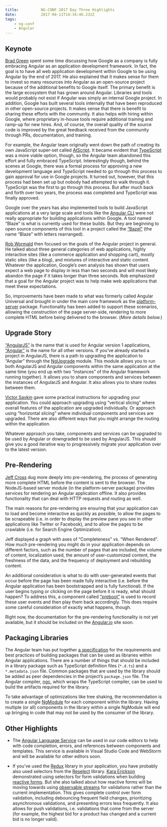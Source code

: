 ```yaml
---
title:          NG-CONF 2017 Day Three Highlights
date:           2017-04-11T14:34:46.232Z
tags:
    - ng-conf
    - Angular
---
```


## Keynote

[Brad Green](https://twitter.com/bradlygreen) spent some time discussing
how Google as a company is fully embracing Angular as an application
development framework. In fact, the goal is to have all web application
development within Google to be using Angular by the end of 2017. He
also explained that it makes sense for them to invest so many resources
into Angular as an open-source project because of the additional
benefits to Google itself. The primary benefit is the large ecosystem
that has grown around Angular. Libraries and tools would probably not
exist if Angular was simply an internal Google project. In addition,
Google has built several tools internally that have been reproduced in
other open-source projects. It makes sense that there is benefit to
sharing these efforts with the community. It also helps with hiring
within Google, where proprietary in-house tools require additional
training and ramp-up for new hires. And, of course, the overall quality
of the source code is improved by the great feedback received from the
community through PRs, documentation, and training.

For example, the Angular team originally went down the path of creating
its own JavaScript super-set called
[AtScript](https://docs.google.com/document/d/11YUzC-1d0V1-Q3V0fQ7KSit97HnZoKVygDxpWzEYW0U/mobilebasic?viewopt=127).
It became evident that [TypeScript](https://www.typescriptlang.org/) was
a more viable option, though, so the Angular team abandoned this effort
and fully embraced TypeScript. Interestingly though, behind the scenes
at Google, there was a formal process for approving a new development
language and TypeScript needed to go through this process to gain
approval for use in Google projects. It turned out, however, that this
process had been set up but nobody had attempted to walk through it.
TypeScript was the first to go through this process. But after much back
and forth over two years, the process was completed and TypeScript was
finally approved.

Google over the years has also implemented tools to build JavaScript
applications at a very large scale and tools like the [Angular
CLI](https://cli.angular.io/) were not really appropriate for building
applications within Google. A tool named “Blaze” is what is currently
used for these builds. But they are beginning to open source components
of this tool in a project called the [“Bazel”](https://bazel.build/)
(the name “Blaze” with letters rearranged).

[Rob Wormald](https://twitter.com/robwormald) then focused on the goals
of the Angular project in general. He talked about three general
categories of web applications, highly interactive sites (like a
commerce application and shopping cart), mostly static sites (like a
blog), and mixtures of interactive and static content. Whatever the
application, Google’s own analysis has shown that users expect a web
page to display in less than two seconds and will most likely abandon
the page if it takes longer than three seconds. Rob emphasized that a
goal for the Angular project was to help make web applications that meet
these expectations.

So, improvements have been made to what was formerly called Angular
Universal and brought in under the main core framework as the
[platform-server](https://github.com/angular/angular/tree/master/packages/platform-server)
package. Functionality has been added to support these scenarios,
allowing the construction of the page server-side, rendering to more
complete HTML before being delivered to the browser. (*More details
below.*)

## Upgrade Story

[“AngularJS”](https://angularjs.org/) is the name that is used for
Angular version 1 applications, [“Angular”](https://angular.io/) is the
name for all other versions. If you’ve already started a project in
AngularJS, there is a path to upgrading the application to “Angular”
through the
[NgUpgrade](https://angular.io/docs/ts/latest/guide/upgrade.html)
module. This module allows you to run both AngularJS and Angular
components within the same application at the same time (you end up with
two “instances” of the Angular framework running together). It allows
you to share components and services between the instances of AngularJS
and Angular. It also allows you to share routes between them.

[Victor Savkin](https://twitter.com/victorsavkin) gave some practical
instructions for upgrading your application. You could approach
upgrading using “vertical slicing” where overall features of the
application are upgraded individually. Or approach using “horizontal
slicing” where individual components and services are upgraded. There
are also different ways that you might arrange the routing within the
application.

Whatever approach you take, components and services can be upgraded to
be used by Angular or downgraded to be used by AngularJS. This should
give you a good iterative way to progressively migrate your application
over to the latest version.

## Pre-Rendering

[Jeff Cross](https://twitter.com/jeffbcross) dug more deeply into
pre-rendering, the process of generating more complete HTML before the
content is sent to the browser. The NodeJS-based server module (in the
platform-server package) provides services for rendering an Angular
application offline. It also provides functionality that can deal with
HTTP requests and routing as well.

The main reasons for pre-rendering are ensuring that your application
can to load and become interactive as quickly as possible, to allow the
pages to be scrapeable (i.e. in order to display the preview pane you
see in other applications like Twitter or Facebook), and to allow the
pages to be crawlable (i.e. for Search Engine Optimization).

Jeff displayed a graph with axes of “Completeness” vs. “When Rendered”.
How much pre-rendering you might do in your application depends on
different factors, such as the number of pages that are included, the
volume of content, localization used, the amount of user-customized
content, the freshness of the data, and the frequency of deployment and
rebuilding content.

An additional consideration is what to do with user-generated events
that occur before the page has been made fully interactive (i.e. before
the Angular application has been bootstrapped and is fully functional).
If the user begins typing or clicking on the page before it is ready,
what should happen? To address this, a component called
[“preboot”](https://github.com/angular/preboot) is used to record these
user events and then play them back accordingly. This does require some
careful consideration of exactly what happens, though.

Right now, the documentation for the pre-rendering functionality is not
yet available, but it should be included on the
[Angular.io](https://angular.io/) site soon.

## Packaging Libraries

The Angular team has put together [a
specification](https://docs.google.com/document/d/1CZC2rcpxffTDfRDs6p1cfbmKNLA6x5O-NtkJglDaBVs/preview)
for the requirements and best practices of building packages that can be
used as libraries within Angular applications. There are a number of
things that should be included in a library package such as TypeScript
definition files (`*.d.ts`) and a `*.metadata.json` file. Common packages
that are used by the library should be added as peer dependencies in the
project’s `package.json` file. The Angular compiler,
[ngc](https://github.com/angular/angular/tree/master/packages/compiler-cli),
which wraps the TypeScript compiler, can be used to build the artifacts
required for the library.

To take advantage of optimizations like tree shaking, the recommendation
is to create a single
[NgModule](https://angular.io/docs/ts/latest/guide/ngmodule.html) for
each component within the library. Having multiple (or all) components
in the library within a single NgModule will end up bringing in code
that may not be used by the consumer of the library.

## Other Highlights

-   The [Angular Language
    Service](https://github.com/angular/vscode-ng-language-service) can
    be used in our code editors to help with code completion, errors,
    and references between components and templates. This service is
    available in Visual Studio Code and WebStorm and will be available
    for other editors soon.

-   If you’ve used the [Redux](http://redux.js.org/) library in your
    application, you have probably also used selectors from the
    [Reselect](http://redux.js.org/docs/recipes/ComputingDerivedData.html)
    library. [Kara Erickson](https://twitter.com/karaforthewin)
    demonstrated using selectors for form validations when building
    [reactive
    forms](https://angular.io/docs/ts/latest/guide/reactive-forms.html).
    But she also talked about how reactive forms will be moving towards
    using [observable
    streams](https://gist.github.com/staltz/868e7e9bc2a7b8c1f754) for
    validations rather than the current implementation. This gives
    complete control over form validation, including debouncing frequent
    field changes, prioritizing asynchronous validations, and presenting
    errors less frequently. It also allows for push validations, i.e.
    validations that come from the server (for example, the highest bid
    for a product has changed and a current bid is no longer valid).
